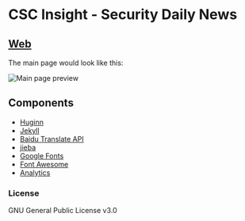 # CSC Insight - Security Daily News


## [Web](https://cscinsight.github.io/CSC005/)

The main page would look like this:

![Main page preview](https://cscinsight.github.io/CSC005/assets/img/github.jpg?raw=true)

## Components

- [Huginn](https://github.com/huginn/huginn)
- [Jekyll](https://jekyllrb.com/)
- [Baidu Translate API](http://api.fanyi.baidu.com/)
- [jieba](https://github.com/fxsjy/jieba)
- [Google Fonts](https://fonts.google.com/)
- [Font Awesome](http://fontawesome.io/)
- [Analytics](https://analytics.google.com/analytics/web/)

### License

GNU General Public License v3.0

